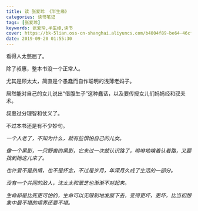 ```yaml
---
title: 读 张爱玲 《半生缘》
categories: 读书笔记
tags: [张爱玲]
keywords: 张爱玲,半生缘,读书
cover: https://bk-5lian.oss-cn-shanghai.aliyuncs.com/b4004f89-be64-46cf-9568-fef3f6a1cc99-1568915649676.jpeg
date: 2019-09-20 01:55:30
---
```


看得人太憋屈了。

除了叔惠，整本书没一个正常人。

尤其是顾太太，简直是个愚蠢而自作聪明的浅薄老妈子。

居然能对自己的女儿说出“借腹生子”这种蠢话，以及要传授女儿们妈妈经和驭夫术。

叔惠过分理智和仗义了。

不过本书还是有不少妙句。

*一个人老了，不知为什么，就有些惧怕自己的儿女。*

*像一个黑影，一只野兽的黑影，它来过一次就认识路了，咻咻地嗅着认着路，又要找到她这儿来了。*

*也许爱不是热情，也不是怀念，不过是岁月，年深月久成了生活的一部分。*

*没有一个共同的敌人，沈太太和翠芝也渐渐不对起来。*

*生命却是比死更可怕的，生命可以无限制地发展下去，变得更坏，更坏，比当初想象中最不堪的境界还要不堪。*